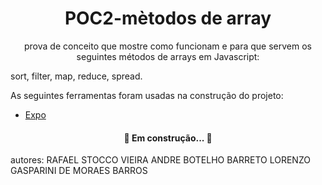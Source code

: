 <h1 align="center">POC2-mètodos de array</h1>
<p align="center">prova de conceito que mostre como funcionam e para que servem os seguintes métodos de arrays em Javascript:

sort, 
filter, 
map, 
reduce, 
spread. </p>
As seguintes ferramentas foram usadas na construção do projeto:
- [Expo](https://expo.io/)
<h4 align="center"> 
	🚧 Em construção...  🚧
</h4>
autores:
RAFAEL STOCCO VIEIRA
ANDRE BOTELHO BARRETO
LORENZO GASPARINI DE MORAES BARROS
